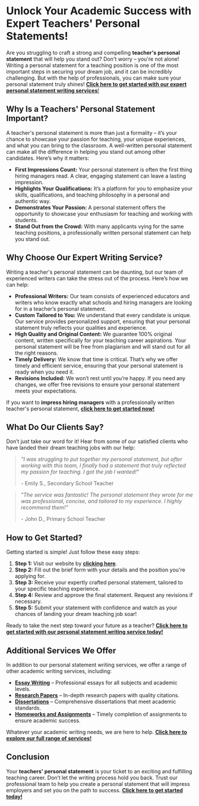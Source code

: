 # Unlock Your Academic Success with Expert Teachers' Personal Statements!

Are you struggling to craft a strong and compelling **teacher's personal statement** that will help you stand out? Don't worry – you're not alone! Writing a personal statement for a teaching position is one of the most important steps in securing your dream job, and it can be incredibly challenging. But with the help of professionals, you can make sure your personal statement truly shines! [**Click here to get started with our expert personal statement writing services**!](https://tinyurl.com/topessay?keyword=teachers+personal+statement)

## Why Is a Teachers' Personal Statement Important?

A teacher's personal statement is more than just a formality – it’s your chance to showcase your passion for teaching, your unique experiences, and what you can bring to the classroom. A well-written personal statement can make all the difference in helping you stand out among other candidates. Here’s why it matters:

- **First Impressions Count:** Your personal statement is often the first thing hiring managers read. A clear, engaging statement can leave a lasting impression.
- **Highlights Your Qualifications:** It’s a platform for you to emphasize your skills, qualifications, and teaching philosophy in a personal and authentic way.
- **Demonstrates Your Passion:** A personal statement offers the opportunity to showcase your enthusiasm for teaching and working with students.
- **Stand Out from the Crowd:** With many applicants vying for the same teaching positions, a professionally written personal statement can help you stand out.

## Why Choose Our Expert Writing Service?

Writing a teacher's personal statement can be daunting, but our team of experienced writers can take the stress out of the process. Here’s how we can help:

- **Professional Writers:** Our team consists of experienced educators and writers who know exactly what schools and hiring managers are looking for in a teacher’s personal statement.
- **Custom Tailored to You:** We understand that every candidate is unique. Our service provides personalized support, ensuring that your personal statement truly reflects your qualities and experience.
- **High Quality and Original Content:** We guarantee 100% original content, written specifically for your teaching career aspirations. Your personal statement will be free from plagiarism and will stand out for all the right reasons.
- **Timely Delivery:** We know that time is critical. That’s why we offer timely and efficient service, ensuring that your personal statement is ready when you need it.
- **Revisions Included:** We won’t rest until you’re happy. If you need any changes, we offer free revisions to ensure your personal statement meets your expectations.

If you want to **impress hiring managers** with a professionally written teacher's personal statement, [**click here to get started now!**](https://tinyurl.com/topessay?keyword=teachers+personal+statement)

## What Do Our Clients Say?

Don’t just take our word for it! Hear from some of our satisfied clients who have landed their dream teaching jobs with our help:

> _"I was struggling to put together my personal statement, but after working with this team, I finally had a statement that truly reflected my passion for teaching. I got the job I wanted!"_
> 
> <footer>- Emily S., Secondary School Teacher</footer>

> _"The service was fantastic! The personal statement they wrote for me was professional, concise, and tailored to my experience. I highly recommend them!"_
> 
> <footer>- John D., Primary School Teacher</footer>

## How to Get Started?

Getting started is simple! Just follow these easy steps:

1. **Step 1:** Visit our website by [**clicking here**](https://tinyurl.com/topessay?keyword=teachers+personal+statement).
2. **Step 2:** Fill out the brief form with your details and the position you're applying for.
3. **Step 3:** Receive your expertly crafted personal statement, tailored to your specific teaching experience.
4. **Step 4:** Review and approve the final statement. Request any revisions if necessary.
5. **Step 5:** Submit your statement with confidence and watch as your chances of landing your dream teaching job soar!

Ready to take the next step toward your future as a teacher? [**Click here to get started with our personal statement writing service today!**](https://tinyurl.com/topessay?keyword=teachers+personal+statement)

## Additional Services We Offer

In addition to our personal statement writing services, we offer a range of other academic writing services, including:

- [**Essay Writing**](https://tinyurl.com/topessay?keyword=teachers+personal+statement) – Professional essays for all subjects and academic levels.
- [**Research Papers**](https://tinyurl.com/topessay?keyword=teachers+personal+statement) – In-depth research papers with quality citations.
- [**Dissertations**](https://tinyurl.com/topessay?keyword=teachers+personal+statement) – Comprehensive dissertations that meet academic standards.
- [**Homeworks and Assignments**](https://tinyurl.com/topessay?keyword=teachers+personal+statement) – Timely completion of assignments to ensure academic success.

Whatever your academic writing needs, we are here to help. [**Click here to explore our full range of services!**](https://tinyurl.com/topessay?keyword=teachers+personal+statement)

## Conclusion

Your **teachers' personal statement** is your ticket to an exciting and fulfilling teaching career. Don’t let the writing process hold you back. Trust our professional team to help you create a personal statement that will impress employers and set you on the path to success. [**Click here to get started today!**](https://tinyurl.com/topessay?keyword=teachers+personal+statement)
